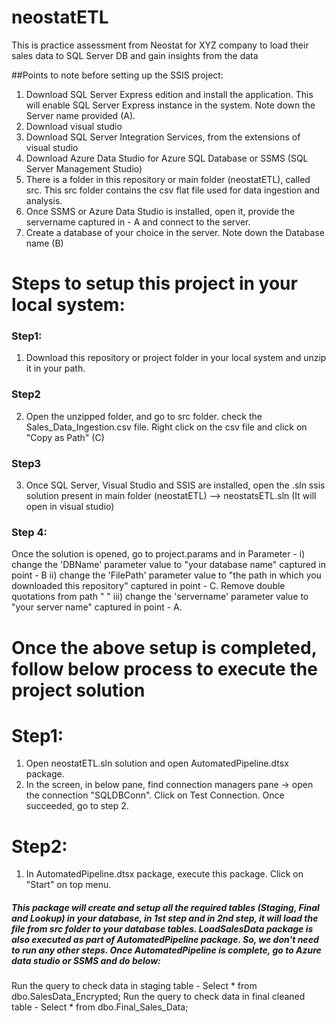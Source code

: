 # neostatETL
This is practice assessment from Neostat for XYZ company to load their sales data to SQL Server DB and gain insights from the data

##Points to note before setting up the SSIS project:
1. Download SQL Server Express edition and install the application. This will enable SQL Server Express instance in the system. Note down the Server name provided (A).
2. Download visual studio
3. Download SQL Server Integration Services, from the extensions of visual studio
4. Download Azure Data Studio for Azure SQL Database or SSMS (SQL Server Management Studio)
5. There is a folder in this repository or main folder (neostatETL), called src. This src folder contains the csv flat file used for data ingestion and analysis.
6. Once SSMS or Azure Data Studio is installed, open it, provide the servername captured in - A and connect to the server. 
7. Create a database of your choice in the server. Note down the Database name (B)

# Steps to setup this project in your local system:

### Step1: 
1. Download this repository or project folder in your local system and unzip it in your path.
### Step2
2. Open the unzipped folder, and go to src folder. check the Sales_Data_Ingestion.csv file. Right click on the csv file and click on "Copy as Path" (C)
### Step3
3. Once SQL Server, Visual Studio and SSIS are installed, 
open the .sln ssis solution present in main folder (neostatETL) --> neostatsETL.sln (It will open in visual studio)
### Step 4:
Once the solution is opened, go to project.params and in Parameter - 
i) change the 'DBName' parameter value to "your database name" captured in point - B
ii) change the 'FilePath' parameter value to "the path in which you downloaded this repository" captured in point - C. Remove double quotations from path " "
iii) change the 'servername' parameter value to "your server name" captured in point - A.

# Once the above setup is completed, follow below process to execute the project solution
# Step1:
1. Open neostatETL.sln solution and open AutomatedPipeline.dtsx package.
2. In the screen, in below pane, find connection managers pane -> open the connection "SQLDBConn". Click on Test Connection. Once succeeded, go to step 2.
# Step2:
1. In AutomatedPipeline.dtsx package, execute this package. Click on "Start" on top menu.

##### This package will create and setup all the required tables (Staging, Final and Lookup) in your database, in 1st step and in 2nd step, it will load the file from src folder to your database tables. LoadSalesData package is also executed as part of AutomatedPipeline package. So, we don't need to run any other steps. Once AutomatedPipeline is complete, go to Azure data studio or SSMS and do below:
Run the query to check data in staging table - Select * from dbo.SalesData_Encrypted;
Run the query to check data in final cleaned table - Select * from dbo.Final_Sales_Data;